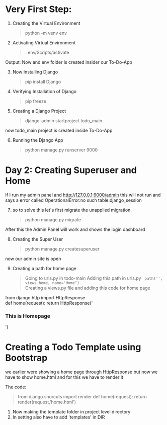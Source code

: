 # Very First Step: 

1. Creating the Virtual Environment 
   >python -m venv env 


2. Activating Virtual Environment 
   >. env/Scripts/activate

Output: Now and env folder is created insider our To-Do-App

3. Now Installing Django
   > pip install Django

4. Verifying Installation of Django 
   > pip freeze

5. Creating a Django Project 
   > django-admin startproject todo_main .

now todo_main project is created inside To-Do-App

6. Running the Django App
    > python manage.py runserver 9000


# Day 2: Creating Superuser and Home 

If I run my admin panel and http://127.0.0.1:9000/admin  this will not run and says a error called OperationalError:no such table:django_session 

7. so to solve this let's first migrate the unapplied migration.
    >python manage.py migrate

After this the Admin Panel will work and shows the login dashboard 

8. Creating the Super User 
   >python manage.py createsuperuser

now our admin site is open 

9. Creating a path for home page 
   > Going to urls.py in todo-main 
   > Adding this path in urls.py ` path('', views.home, name="Home")`    
   > Creating a views.py file and adding this code for home page 


from django.http import HttpResponse    
def home(request):
    return HttpResponse('<h3> This is Homepage </h3>')

# Creating a Todo Template using Bootstrap

we earlier were showing a home page through HttpResponse but now we have to show home.html and for this we have to render it 

The code: 
  >from django.shorcuts import render 
  >def home(request):
  > return render(request,'home.html') 

1. Now making the template folder in project level directory
2. In setting also have to add 'templates' in DIR 